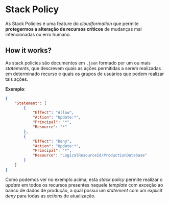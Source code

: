 # Stack Policy

As Stack Policies é uma feature do *cloudformation* que permite **protegermos a alteração de recursos críticos** de mudanças mal intencionadas ou erro humano.

## How it works?

As stack policies são documentos em ```.json``` formado por um ou mais *statements*, que descrevem quais as ações permitidas a serem realizadas em determinado recurso e quais os grupos de usuários que podem realizar tais ações.

**Exemplo**:

```json
{
    "Statement": [
        {
            "Effect": "Allow",
            "Action": "Update:*",
            "Principal": "*",
            "Resource": "*"
        },
        {
            "Effect": "Deny",
            "Action": "Update:*",
            "Principal": "*",
            "Resource": "LogicalResourceId/ProductionDatabase"
        }
    ]
}
```

Como podemos ver no exemplo acima, esta *stack policy* permite realizar o *update* em todos os recursos presentes naquele *template* com exceção ao banco de dados de produção, a qual possui um *statement* com um *explicit deny* para todas as *actions* de atualização.